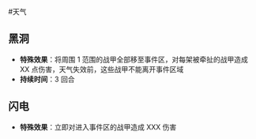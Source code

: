 #天气

## 黑洞
- **特殊效果**：将周围 1 范围的战甲全部移至事件区，对每架被牵扯的战甲造成 XX 点伤害，天气失效前，这些战甲不能离开事件区域
- **持续时间**：3 回合

## 闪电
- **特殊效果**：立即对进入事件区的战甲造成 XXX 伤害
